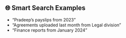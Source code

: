 ## 🌐 Smart Search Examples

- “Pradeep’s payslips from 2023”
- “Agreements uploaded last month from Legal division”
- “Finance reports from January 2024”
